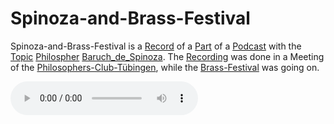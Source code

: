 # Spinoza-and-Brass-Festival

Spinoza-and-Brass-Festival is a [Record](30010011.md) of a [Part](60084.md) of a [Podcast](700050.md) with the [Topic](600051.md) [Philospher](202000015.md) [Baruch_de_Spinoza](70000037.md). The [Recording](30010010.md) was done in a Meeting of the [Philosophers-Club-Tübingen](2010019.md), while the [Brass-Festival](2010022.md) was going on.

<audio controls>
  <source src="400000035.mp3" type="audio/mpeg">
</audio>
